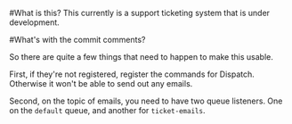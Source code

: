 #What is this?
This currently is a support ticketing system that is under development. 

#What's with the commit comments?

So there are quite a few things that need to happen to make this usable.

First, if they're not registered, register the commands for Dispatch. Otherwise it won't be able to send out any emails.

Second, on the topic of emails, you need to have two queue listeners. One on the `default` queue, and another for `ticket-emails`.

